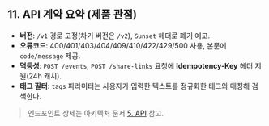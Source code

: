 ## 11. API 계약 요약 (제품 관점)

- **버전**: `/v1` 경로 고정(차기 버전은 `/v2`), `Sunset` 헤더로 폐기 예고.
- **오류코드**: 400/401/403/404/409/410/422/429/500 사용, 본문에 `code/message` 제공.
- **멱등성**: `POST /events`, `POST /share-links` 요청에 **Idempotency-Key** 헤더 지원(24h 캐시).
 - **태그 필터**: `tags` 파라미터는 사용자가 입력한 텍스트를 정규화한 태그와 매칭해 검색한다.

> 엔드포인트 상세는 아키텍처 문서 [5. API](../architecture/05-api.md) 참고.
